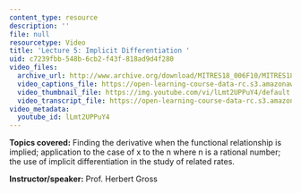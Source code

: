 ```yaml
---
content_type: resource
description: ''
file: null
resourcetype: Video
title: 'Lecture 5: Implicit Differentiation '
uid: c7239fbb-548b-6cb2-f43f-818ad9d4f280
video_files:
  archive_url: http://www.archive.org/download/MITRES18_006F10/MITRES18_006F10_26_0205_300k.mp4
  video_captions_file: https://open-learning-course-data-rc.s3.amazonaws.com/res-18-006-calculus-revisited-single-variable-calculus-fall-2010/d30ba6c0760c5a5b8ca43dfce2753399_lLmt2UPPuY4.vtt
  video_thumbnail_file: https://img.youtube.com/vi/lLmt2UPPuY4/default.jpg
  video_transcript_file: https://open-learning-course-data-rc.s3.amazonaws.com/res-18-006-calculus-revisited-single-variable-calculus-fall-2010/e7daeac13b80e3c8347ea376b6683f78_lLmt2UPPuY4.pdf
video_metadata:
  youtube_id: lLmt2UPPuY4
---
```


**Topics covered:** Finding the derivative when the functional relationship is implied; application to the case of x to the n where n is a rational number; the use of implicit differentiation in the study of related rates.

**Instructor/speaker:** Prof. Herbert Gross